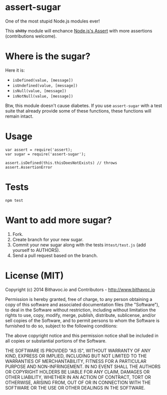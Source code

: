 assert-sugar
===
One of the most stupid Node.js modules ever!

This ~~shitty~~ module will enchance [Node.js's Assert](http://nodejs.org/api/assert.html) with more assertions (contributions welcome).

Where is the sugar?
====

Here it is:

* `isDefined(value, [message])`
* `isUndefined(value, [message])`
* `isNull(value, [message])`
* `isNotNull(value, [message])`

Btw, this module doesn't cause diabetes. If you use `assert-sugar` with a test suite that already provide some of these functions, these functions will remain intact.

Usage
===

    var assert = require('assert);
    var sugar = require('assert-sugar');
    
    assert.isDefined(this.thisDoesNotExists) // throws assert.AssertionError

Tests
===

    npm test

Want to add more sugar?
====

1. Fork.
2. Create branch for your new sugar.
3. Commit your new sugar along with the tests in`test/test.js` (add yourself to AUTHORS).
4. Send a pull request based on the branch.

License (MIT)
====
Copyright (c) 2014 Bithavoc.io and Contributors - http://www.bithavoc.io

Permission is hereby granted, free of charge, to any person obtaining a copy of this software and associated documentation files (the "Software"), to deal in the Software without restriction, including without limitation the rights to use, copy, modify, merge, publish, distribute, sublicense, and/or sell copies of the Software, and to permit persons to whom the Software is furnished to do so, subject to the following conditions:

The above copyright notice and this permission notice shall be included in all copies or substantial portions of the Software.

THE SOFTWARE IS PROVIDED "AS IS", WITHOUT WARRANTY OF ANY KIND, EXPRESS OR IMPLIED, INCLUDING BUT NOT LIMITED TO THE WARRANTIES OF MERCHANTABILITY, FITNESS FOR A PARTICULAR PURPOSE AND NON-INFRINGEMENT. IN NO EVENT SHALL THE AUTHORS OR COPYRIGHT HOLDERS BE LIABLE FOR ANY CLAIM, DAMAGES OR OTHER LIABILITY, WHETHER IN AN ACTION OF CONTRACT, TORT OR OTHERWISE, ARISING FROM, OUT OF OR IN CONNECTION WITH THE SOFTWARE OR THE USE OR OTHER DEALINGS IN THE SOFTWARE.